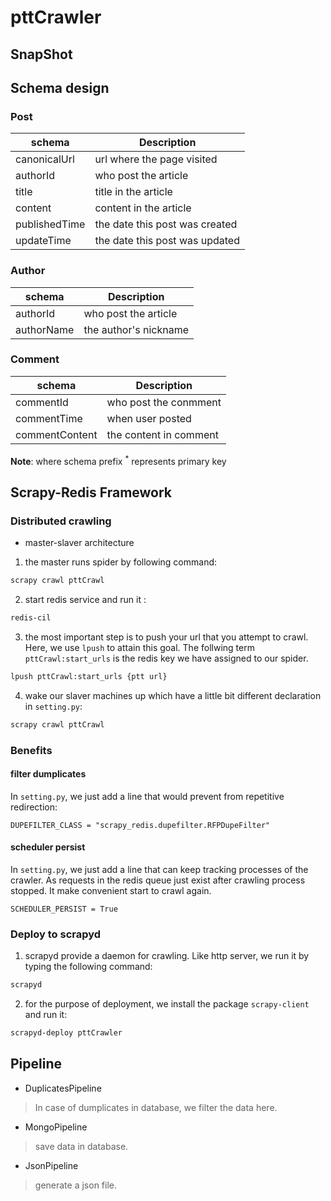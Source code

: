 # pttCrawler

## SnapShot

## Schema design

### Post
| schema | Description |
| --- | --- |
| canonicalUrl | url where the page visited |
| authorId | who post the article |
| title | title in the article |
| content | content in the article |
| publishedTime | the date this post was created |
| updateTime | the date this post was updated |

### Author
| schema | Description |
| --- | --- |
| authorId | who post the article |
| authorName | the author's nickname |

### Comment
| schema | Description |
| --- | --- |
| commentId |  who post the conmment |
| commentTime | when user posted |
| commentContent | the content in comment |
**Note**: where schema prefix $^*$ represents primary key

## Scrapy-Redis Framework

### Distributed crawling

- master-slaver architecture

1. the master runs spider by following command:
```bash
scrapy crawl pttCrawl
```
2. start redis service and run it :
```bash
redis-cil
```
3. the most important step is to push your url that you attempt to crawl. Here, we use `lpush` to attain this goal. The follwing term `pttCrawl:start_urls` is the redis key we have assigned to our spider.
```bash
lpush pttCrawl:start_urls {ptt url}
```
4. wake our slaver machines up which have a little bit different declaration in `setting.py`:
```bash
scrapy crawl pttCrawl
```

### Benefits

#### filter dumplicates
In `setting.py`, we just add a line that would prevent from repetitive redirection:
```
DUPEFILTER_CLASS = "scrapy_redis.dupefilter.RFPDupeFilter"
```
#### scheduler persist
In `setting.py`, we just add a line that can keep tracking processes of the crawler. As requests in the redis queue just exist after crawling process stopped. It make convenient start to crawl again. 
```
SCHEDULER_PERSIST = True
```

### Deploy to scrapyd
1. scrapyd provide a daemon for crawling. Like http server, we run it by typing the following command:
```bash
scrapyd
```

2. for the purpose of deployment, we install the package `scrapy-client` and run it:
```bash
scrapyd-deploy pttCrawler
```

## Pipeline
* DuplicatesPipeline
> In case of dumplicates in database, we filter the data here.
* MongoPipeline
> save data in database. 
* JsonPipeline
> generate a json file.

